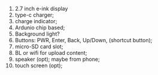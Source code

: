1. 2.7 inch e-ink display
2. type-c charger; 
3. charge indicator;
4. Ardunio chip based;
5. Background light?
6. Buttons: PWR, Enter, Back, Up/Down, (shortcut button);
7. micro-SD card slot;
8. BL or wifi for upload content;
9. speaker (opt); maybe from phone;
10. touch screen (opt);

